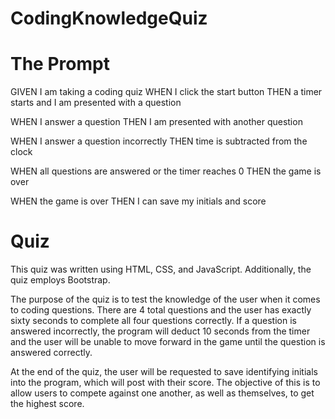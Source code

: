 # CodingKnowledgeQuiz

# The Prompt
GIVEN I am taking a coding quiz
WHEN I click the start button
THEN a timer starts and I am presented with a question

WHEN I answer a question
THEN I am presented with another question

WHEN I answer a question incorrectly
THEN time is subtracted from the clock

WHEN all questions are answered or the timer reaches 0
THEN the game is over

WHEN the game is over
THEN I can save my initials and score

# Quiz
This quiz was written using HTML, CSS, and JavaScript.
Additionally, the quiz employs Bootstrap. 

The purpose of the quiz is to test the knowledge of the user when it comes to coding questions. There are 4 total questions and the user has exactly sixty seconds to complete all four questions correctly. If a question is answered incorrectly, the program will deduct 10 seconds from the timer and the user will be unable to move forward in the game until the question is answered correctly.

At the end of the quiz, the user will be requested to save identifying initials into the program, which will post with their score. The objective of this is to allow users to compete against one another, as well as themselves, to get the highest score. 